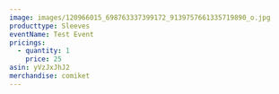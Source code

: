 ```yaml
---
image: images/120966015_698763337399172_9139757661335719890_o.jpg
producttype: Sleeves
eventName: Test Event
pricings:
  - quantity: 1
    price: 25
asin: yVzJxJhJ2
merchandise: comiket
---
```

